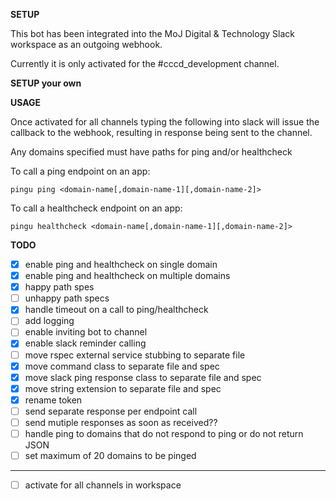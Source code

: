 **SETUP**

This bot has been integrated into the MoJ Digital & Technology Slack workspace
as an outgoing webhook.

Currently it is only activated for the #cccd_development channel.

**SETUP your own**



**USAGE**

Once activated for all channels typing the following into slack will
issue the callback to the webhook, resulting in response being sent
to the channel.

Any domains specified must have paths for ping and/or healthcheck

To call a ping endpoint on an app:
```
pingu ping <domain-name[,domain-name-1][,domain-name-2]>
```

To call a healthcheck endpoint on an app:
```
pingu healthcheck <domain-name[,domain-name-1][,domain-name-2]>
```

**TODO**
  - [X] enable ping and healthcheck on single domain
  - [X] enable ping and healthcheck on multiple domains
  - [X] happy path spes
  - [ ] unhappy path specs
  - [X] handle timeout on a call to ping/healthcheck
  - [ ] add logging
  - [ ] enable inviting bot to channel
  - [X] enable slack reminder calling
  - [ ] move rspec external service stubbing to separate file
  - [X] move command class to separate file and spec
  - [X] move slack ping response class to separate file and spec
  - [X] move string extension to separate file and spec
  - [X] rename token
  - [ ] send separate response per endpoint call
  - [ ] send mutiple responses as soon as received??
  - [ ] handle ping to domains that do not respond to ping or do not return JSON
  - [ ] set maximum of 20 domains to be pinged
  --------------------------------------------------------------
  - [ ] activate for all channels in workspace

